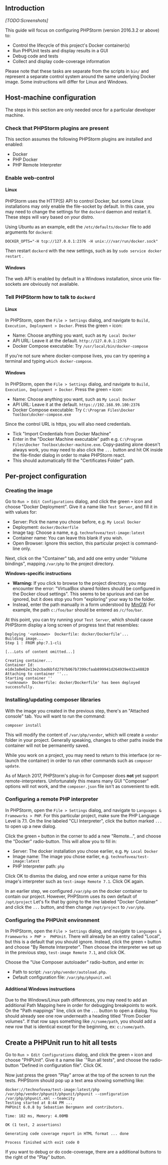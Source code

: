 ## Introduction

*[TODO:Screenshots]*

This guide will focus on configuring PHPStorm (version 2016.3.2 or above) to:

* Control the lifecycle of this project's Docker container(s)
* Run PHPUnit tests and display results in a GUI
* Debug code and tests
* Collect and display code-coverage information
 
Please note that these tasks are separate from the scripts in `bin/` and represent a separate control system around the same underlying Docker image. Some instructions will differ for Linux and Windows.

## Host-machine configuration

The steps in this section are only needed once for a particular developer machine.

### Check that PHPStorm plugins are present

This section assumes the following PHPStorm plugins are installed and enabled:

* Docker
* PHP Docker
* PHP Remote Interpreter

### Enable web-control 

#### Linux

PHPStorm uses the HTTP(S) API to control Docker, but some Linux installations may only enable the file-socket by default. In this case, you may need to change the settings for the `dockerd` daemon and restart it. These steps will vary based on your distro.
 
 Using Ubuntu as an example, edit the `/etc/defaults/docker` file to add arguments for `dockerd`:
    
    DOCKER_OPTS="-H tcp://127.0.0.1:2376 -H unix:///var/run/docker.sock"
    
Then restart `dockerd` with the new settings, such as by `sudo service docker restart` .
    
#### Windows

The web API is enabled by default in a Windows installation, since unix file-sockets are obviously not available.

### Tell PHPStorm how to talk to `dockerd`

#### Linux

In PHPStorm, open the `File > Settings` dialog, and navigate to `Build, Execution, Deployment > Docker`. Press the green `+` icon:

* Name: Choose anything you want, such as `My Local Docker`
* API URL: Leave it at the default. `http://127.0.0.1:2376`
* Docker Compose executable: Try `/usr/local/bin/docker-compose`

If you're not sure where docker-compose lives, you can try opening a terminal and typing `which docker-compose`.
 
#### Windows

In PHPStorm, open the `File > Settings` dialog, and navigate to `Build, Execution, Deployment > Docker`. Press the green `+` icon:

* Name: Choose anything you want, such as `My Local Docker`
* API URL: Leave it at the default. `https://192.168.99.100:2376`
* Docker Compose executable: Try `C:\Program Files\Docker Toolbox\docker-compose.exe`

Since the control URL is https, you will also need credentials. 

* Tick "Import Credentials from Docker Machine"
* Enter in the "Docker Machine executable" path e.g. `C:\Program Files\Docker Toolbox\docker-machine.exe`. Copy-pasting alone doesn't always work, you may need to also click the `...` button and hit OK inside the file-finder dialog in order to make PHPStorm react.
* This should automatically fill the "Certificates Folder" path.

## Per-project configuration

### Creating the image

Go to `Run > Edit Configurations` dialog, and click the green `+` icon and choose "Docker Deployment". Give it a name like `Test Server`, and fill it in with values for:

* Server: Pick the name you chose before, e.g. `My Local Docker`
* Deployment: `docker/Dockerfile`
* Image tag: Choose a name, e.g. `technofovea/test-image:latest`
* Container name: You can leave this blank if you wish.
* Open Browser: Ignore this section, this particular project is command-line only.

Next, click on the "Container" tab, and add one entry under "Volume bindings", mapping `/var/php` to the project directory.
 
**Windows-specific instructions**

* **Warning:** If you click to browse to the project directory, you may encounter the error: "VirtualBox shared folders should be configured in the Docker cloud settings". This seems to be spurious and can be ignored, but it does stop you from "exploring" your way to the folder. 
* Instead, enter the path manually in a form understood by [MinGW](http://www.mingw.org/wiki/Posix_path_conversion). For example, the path `c:/foo/bar` should be entered as `/c/foo/bar`.

At this point, you can try running your `Test Server`, which should cause PHPStorm display a long screen of progress text that resembles:

    Deploying '<unknown>  Dockerfile: docker/Dockerfile'...
    Building image...
    Step 1 : FROM php:7.1-cli
    
    [...Lots of content omitted...]
    
    Creating container...
    Container Id: e1de3a8e62e13e2cbad6bfd2797b067b7399cfaab899941d264939e432a48820
    Attaching to container ''...
    Starting container ''
    '<unknown>  Dockerfile: docker/Dockerfile' has been deployed successfully.


### Installing/updating composer libraries

With the image you created in the previous step, there's an "Attached console" tab. You will want to run the command:

`composer install`

This will modify the content of `/var/php/vendor`, which will create a `vendor` folder in your project. Generally speaking, changes to other paths inside the container will not be permanently saved.

While you work on a project, you may need to return to this interface (or re-launch the container) in order to run other commands such as `composer update`. 

As of March 2017, PHPStorm's plug-in for Composer does **not** yet support remote-interpreters. Unfortunately this means many GUI "Composer" options will not work, and the `composer.json` file isn't as convenient to edit. 

### Configuring a remote PHP interpreter

In PHPStorm, open the `File > Settings` dialog, and navigate to `Languages & Frameworks > PHP`. For this particular project, make sure the PHP Language Level is 7.1. On the line labeled "CLI Interpreter", click the  button marked `...` to open up a new dialog. 

Click the green `+` button in the corner to add a new "Remote...", and choose the "Docker" radio-button. This will allow you to fill in:

* Server: The docker installation you chose earlier, e.g. `My Local Docker`
* Image name: The image you chose earlier, e.g. `technofovea/test-image:latest`
* PHP Interpreter path: `php`

Click OK to dismiss the dialog, and now enter a unique name for this image's interpreter such as `test-image Remote 7.1`. Click OK again. 

In an earlier step, we configured `/var/php` on the docker container to contain our project. However, PHPStorm uses its own default of `/opt/project` Let's fix that by going to the line labeled "Docker Container" and click the `...` button, and then change `/opt/project` to `/var/php`.

### Configuring the PHPUnit environment  

 
In PHPStorm, open the `File > Settings` dialog, and navigate to `Languages & Frameworks > PHP >  PHPUnit`. There will already be an entry called "Local", but this is a default that you should ignore. Instead, click the green `+` button and choose "By Remote Interpreter". Then choose the interpreter we set up in the previous step, `test-image Remote 7.1`, and click OK.

Choose the "Use Composer autoloader" radio-button, and enter in:

* Path to script: `/var/php/vendor/autoload.php`.
* Default configuration file:  `/var/php/phpunit.xml`

#### Additional Windows instructions

Due to the Windows/Linux path differences, you may need to add an additional Path Mapping here in order for debugging breakpoints to work. On the "Path mappings" line, click on the `...` button to open a dialog. You should already see one row underneath a heading titled "From Docker volumes". If that row says something like `/c/some/path`, you should add a new row that is identical except for the beginning, ex: `c:/some/path`. 
 

## Create a PHPUnit run to hit all tests

Go to `Run > Edit Configurations` dialog, and click the green `+` icon and choose "PHPUnit". Give it a name like `"Run all tests", and choose the radio-button "Defined in configuration file". Click OK.

Now just press the green "Play" arrow at the top of the screen to run the tests. PHPStorm should pop up a text area showing something like: 


    docker://technofovea/test-image:latest/php /var/php/vendor/phpunit/phpunit/phpunit --configuration /var/php/phpunit.xml --teamcity
    Testing started at 8:44 PM ...
    PHPUnit 6.0.8 by Sebastian Bergmann and contributors.        
    
    Time: 182 ms, Memory: 4.00MB
    
    OK (1 test, 2 assertions)        
    
    Generating code coverage report in HTML format ... done
    
    Process finished with exit code 0
  
If you want to debug or do code-coverage, there are a additional buttons to the right of the "Play" button. 